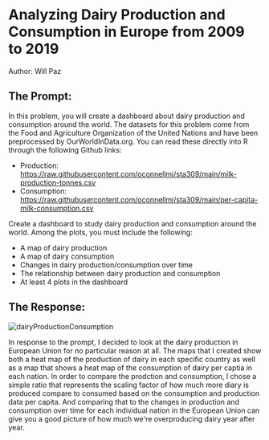 # Analyzing Dairy Production and Consumption in Europe from 2009 to 2019

Author: Will Paz

## The Prompt:

In this problem, you will create a dashboard about dairy production and consumption around the world. The datasets for this problem come from the Food and Agriculture Organization of the United Nations and have been preprocessed by OurWorldInData.org. You can read these directly into R through the following Github links:

  * Production: https://raw.githubusercontent.com/oconnellmj/sta309/main/milk-production-tonnes.csv
  * Consumption: https://raw.githubusercontent.com/oconnellmj/sta309/main/per-capita-milk-consumption.csv

Create a dashboard to study dairy production and consumption around the world. Among the plots, you must include the following:

  * A map of dairy production
  * A map of dairy consumption
  * Changes in dairy production/consumption over time
  * The relationship between dairy production and consumption
  * At least 4 plots in the dashboard

## The Response:

![dairyProductionConsumption](https://github.com/WillPaz16/sta309_dairy_midterm2/assets/144275029/c44eaed5-bee6-457a-ac9c-0bc7421f4a1f)

In response to the prompt, I decided to look at the dairy production in European Union for no particular reason at all. The maps that I created show both a heat map of the production of dairy in each specific country as well as a map that shows a heat map of the consumption of dairy per captia in each nation. In order to compare the prodction and consumption, I chose a simple ratio that represents the scaling factor of how much more diary is produced compare to consumed based on the consumption and production data per capita. And comparing that to the changes in production and consumption over time for each individual nation in the European Union can give you a good picture of how much we're overproducing dairy year after year. 
